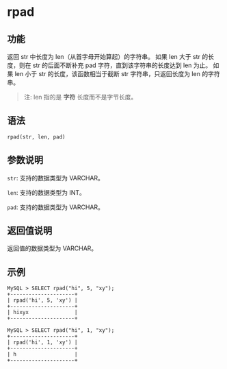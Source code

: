 # rpad

## 功能

返回 str 中长度为 len（从首字母开始算起）的字符串。
如果 len 大于 str 的长度，则在 str 的后面不断补充 pad 字符，直到该字符串的长度达到 len 为止。
如果 len 小于 str 的长度，该函数相当于截断 str 字符串，只返回长度为 len 的字符串。
> 注: len 指的是 **字符** 长度而不是字节长度。

## 语法

```Haskell
rpad(str, len, pad)
```

## 参数说明

`str`: 支持的数据类型为 VARCHAR。

`len`: 支持的数据类型为 INT。

`pad`: 支持的数据类型为 VARCHAR。

## 返回值说明

返回值的数据类型为 VARCHAR。

## 示例

```Plain Text
MySQL > SELECT rpad("hi", 5, "xy");
+---------------------+
| rpad('hi', 5, 'xy') |
+---------------------+
| hixyx               |
+---------------------+

MySQL > SELECT rpad("hi", 1, "xy");
+---------------------+
| rpad('hi', 1, 'xy') |
+---------------------+
| h                   |
+---------------------+
```
